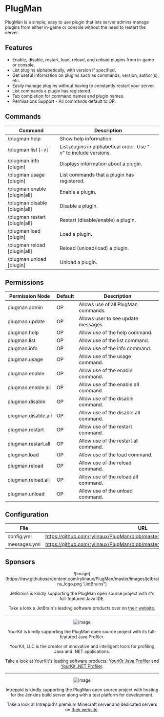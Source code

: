 # PlugMan

PlugMan is a simple, easy to use plugin that lets server admins manage plugins from either in-game or console without the need to restart the server.

## Features
* Enable, disable, restart, load, reload, and unload plugins from in-game or console.
* List plugins alphabetically, with version if specified.
* Get useful information on plugins such as commands, version, author(s), etc.
* Easily manage plugins without having to constantly restart your server.
* List commands a plugin has registered.
* Tab completion for command names and plugin names.
* Permissions Support - All commands default to OP.

## Commands
| Command | Description |
| --------------- | ---------------- |
| /plugman help | Show help information. |
| /plugman list [-v] | List plugins in alphabetical order. Use "-v" to include versions. |
| /plugman info [plugin] | Displays information about a plugin. |
| /plugman usage [plugin] | List commands that a plugin has registered. |
| /plugman enable [plugin&#124;all] | Enable a plugin. |
| /plugman disable [plugin&#124;all] | Disable a plugin. |
| /plugman restart [plugin&#124;all] | Restart (disable/enable) a plugin. |
| /plugman load [plugin] | Load a plugin. |
| /plugman reload [plugin&#124;all] | Reload (unload/load) a plugin. |
| /plugman unload [plugin] | Unload a plugin. |

## Permissions
| Permission Node | Default | Description |
| ------------------------- | ---------- | ---------------- |
| plugman.admin | OP | Allows use of all PlugMan commands. |
| plugman.update | OP | Allows user to see update messages. |
| plugman.help | OP | Allow use of the help command. |
| plugman.list | OP | Allow use of the list command. |
| plugman.info | OP | Allow use of the info command. |
| plugman.usage | OP | Allow use of the usage command. |
| plugman.enable | OP | Allow use of the enable command. |
| plugman.enable.all | OP | Allow use of the enable all command. |
| plugman.disable | OP | Allow use of the disable command. |
| plugman.disable.all | OP | Allow use of the disable all command. |
| plugman.restart | OP | Allow use of the restart command. |
| plugman.restart.all | OP | Allow use of the restart all command. |
| plugman.load | OP | Allow use of the load command. |
| plugman.reload | OP | Allow use of the reload command. |
| plugman.reload.all | OP | Allow use of the reload all command. |
| plugman.unload | OP | Allow use of the unload command. |

## Configuration
| File | URL |
| ----- | ------- |
| config.yml | https://github.com/rylinaux/PlugMan/blob/master/src/main/resources/config.yml |
| messages.yml | https://github.com/rylinaux/PlugMan/blob/master/src/main/resources/messages.yml |

## Sponsors

<div style="text-align:center" markdown="1">
![image](https://raw.githubusercontent.com/rylinaux/PlugMan/master/images/jetbrains_logo.png "JetBrains")

JetBrains is kindly supporting the PlugMan open source project with it's full-featured Java IDE.

Take a look a JetBrain's leading software products over on <a href="http://www.jetbrains.com/">their website.</a>

---

![image](https://raw.githubusercontent.com/rylinaux/PlugMan/master/images/yourkit_logo.png "JetBrains")

YourKit is kindly supporting the PlugMan open source project with its full-featured Java Profiler.

YourKit, LLC is the creator of innovative and intelligent tools for profiling Java and .NET applications.

Take a look at YourKit's leading software products: <a href="http://www.yourkit.com/java/profiler/index.jsp">YourKit Java Profiler</a> and <a href="http://www.yourkit.com/.net/profiler/index.jsp">YourKit .NET Profiler</a>.

---

![image](https://raw.githubusercontent.com/rylinaux/PlugMan/master/images/intreppid_logo.png "Intreppid Logo")

Intreppid is kindly supporting the PlugMan open source project with hosting for the Jenkins build server along with a test platform for development.

Take a look at Intreppid's premium Minecraft server and dedicated servers on <a href="https://www.intreppid.com/">their website</a>.
